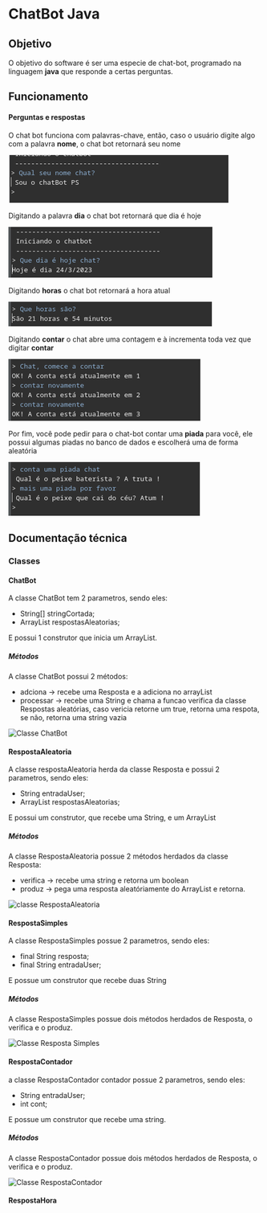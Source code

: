 # ChatBot Java

## Objetivo  

O objetivo do software é ser uma especie de chat-bot, programado na linguagem **java** que responde a certas perguntas.

## Funcionamento  

#### Perguntas e respostas  

O chat bot funciona com palavras-chave, então, caso o usuário digite algo com a palavra **nome**, o chat bot retornará seu nome

![Pergunta Nome CHATBOT](https://github.com/pauloszuparits/Imagens/blob/d9ba44d6c2f280e418382247fcd0b9140ed02426/imgChatBot/NomeCHATBOT.png)

Digitando a palavra **dia** o chat bot retornará que dia é hoje  

![Pergunta dia CHATBOT](https://github.com/pauloszuparits/Imagens/blob/d9ba44d6c2f280e418382247fcd0b9140ed02426/imgChatBot/DiaCHATBOT.png)  

Digitando **horas** o chat bot retornará a hora atual  

![Pergunta horas CHATBOT](https://github.com/pauloszuparits/Imagens/blob/d9ba44d6c2f280e418382247fcd0b9140ed02426/imgChatBot/HoraCHATBOT.png)  

Digitando **contar** o chat abre uma contagem e à incrementa toda vez que digitar **contar**  

![Pedir para contar CHATBOT](https://github.com/pauloszuparits/Imagens/blob/d9ba44d6c2f280e418382247fcd0b9140ed02426/imgChatBot/ContarCHATBOT.png)  

Por fim, você pode pedir para o chat-bot contar uma **piada** para você, ele possui algumas piadas no banco de dados e escolherá uma de forma aleatória  

![Pedir piada CHATBOT](https://github.com/pauloszuparits/Imagens/blob/d9ba44d6c2f280e418382247fcd0b9140ed02426/imgChatBot/PiadaCHATBOT.png)  

## Documentação técnica  

### Classes  

#### ChatBot  

A classe ChatBot tem 2 parametros, sendo eles:  
- String[] stringCortada;
- ArrayList<Resposta> respostasAleatorias;  

E possui 1 construtor que inicia um ArrayList.  

##### Métodos  

A classe ChatBot possui 2 métodos:
- adciona -> recebe uma Resposta e a adiciona no arrayList  
- processar -> recebe uma String e chama a funcao verifica da classe Respostas aleatórias, caso vericia retorne um true, retorna uma respota, se não, retorna uma string vazia  

![Classe ChatBot]()  

#### RespostaAleatoria  

A classe respostaAleatoria herda da classe Resposta e possui 2 parametros, sendo eles:
- String entradaUser;
- ArrayList<String> respostasAleatorias;  

E possui um construtor, que recebe uma String, e um ArrayList<String>  

##### Métodos  

A classe RespostaAleatoria possue 2 métodos herdados da classe Resposta:  
- verifica -> recebe uma string e retorna um boolean  
- produz -> pega uma resposta aleatóriamente do ArrayList e retorna.  

![classe RespostaAleatoria]()  
  
#### RespostaSimples  

A classe RespostaSimples possue 2 parametros, sendo eles:  
- final String resposta;
- final String entradaUser;  

E possue um construtor que recebe duas String  

##### Métodos  

A classe RespostaSimples possue dois métodos herdados de Resposta, o verifica e o produz. 

![Classe Resposta Simples]()  
  
#### RespostaContador  
  
a classe RespostaContador contador possue 2 parametros, sendo eles: 
- String entradaUser;
- int cont;  
  
E possue um construtor que recebe uma string.  
  
##### Métodos  
  
A classe RespostaContador possue dois métodos herdados de Resposta, o verifica e o produz.  
  
![Classe RespostaContador]()  
  
#### RespostaHora


 
